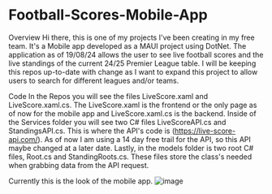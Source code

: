 # Football-Scores-Mobile-App

Overview
Hi there, this is one of my projects I've been creating in my free team. It's a Mobile app developed as a MAUI project using DotNet. The application as of 19/08/24 allows the user to see live football scores and the live standings of the current 24/25 Premier League table. I will be keeping this repos up-to-date with change as I want to expand this project to allow users to search for different leagues and/or teams. 

Code
In the Repos you will see the files LiveScore.xaml and LiveScore.xaml.cs. The LiveScore.xaml is the frontend or the only page as of now for the mobile app and LiveScore.xaml.cs is the backend. Inside of the Services folder you will see two C# files LiveScoreAPI.cs and StandingsAPI.cs. This is where the API's code is (https://live-score-api.com/). As of now I am using a 14 day free trail for the API, so this API maybe changed at a later date. Lastly, in the models folder is two root C# files, Root.cs and StandingRoots.cs. These files store the class's needed when grabbing data from the API request.

Currently this is the look of the mobile app.
![image](https://github.com/user-attachments/assets/84440bd1-1e9c-48f1-a042-05f131d8ca8d)


